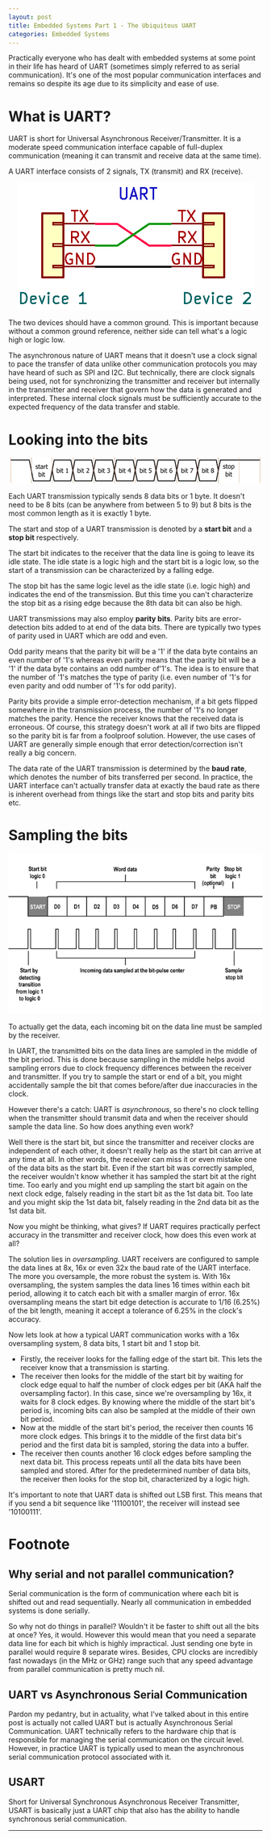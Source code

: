 ```yaml
---
layout: post
title: Embedded Systems Part 1 - The Ubiquitous UART
categories: Embedded Systems
---
```


Practically everyone who has dealt with embedded systems at some point in their life has heard of UART (sometimes simply referred to as serial communication). It's one of the most popular communication interfaces and remains so despite its age due to its simplicity and ease of use.

# What is UART?
UART is short for Universal Asynchronous Receiver/Transmitter. It is a moderate speed communication interface capable of full-duplex communication (meaning it can transmit and receive data at the same time). 

A UART interface consists of 2 signals, TX (transmit) and RX (receive). 

<p align="center">
  <img src="/assets/UART.webp">
</p>

The two devices should have a common ground. This is important because without a common ground reference, neither side can tell what's a logic high or logic low. 


The asynchronous nature of UART means that it doesn't use a clock signal to pace the transfer of data unlike other communication protocols you may have heard of such as SPI and I2C. But technically, there are clock signals being used, not for synchronizing the transmitter and receiver but internally in the transmitter and receiver that govern how the data is generated and interpreted. These internal clock signals must be sufficiently accurate to the expected frequency of the data transfer and stable. 

# Looking into the bits
<p align="center">
  <img src="/assets/uart_bit.webp">
</p>

Each UART transmission typically sends 8 data bits or 1 byte. It doesn't need to be 8 bits (can be anywhere from between 5 to 9) but 8 bits is the most common length as it is exactly 1 byte.

The start and stop of a UART transmission is denoted by a **start bit** and a **stop bit** respectively. 

The start bit indicates to the receiver that the data line is going to leave its idle state. The idle state is a logic high and the start bit is a logic low, so the start of a transmission can be characterized by a falling edge. 

The stop bit has the same logic level as the idle state (i.e. logic high) and indicates the end of the transmission. But this time you can't characterize the stop bit as a rising edge because the 8th data bit can also be high. 

UART transmissions may also employ **parity bits**. Parity bits are error-detection bits added to at end of the data bits. There are typically two types of parity used in UART which are odd and even.

Odd parity means that the parity bit will be a '1' if the data byte contains an even number of '1's whereas even parity means that the parity bit will be a '1' if the data byte contains an odd number of'1's. The idea is to ensure that the number of '1's matches the type of parity (i.e. even number of '1's for even parity and odd number of '1's for odd parity). 

Parity bits provide a simple error-detection mechanism, if a bit gets flipped somewhere in the transmission process, the number of '1's no longer matches the parity. Hence the receiver knows that the received data is erroneous. Of course, this strategy doesn't work at all if two bits are flipped so the parity bit is far from a foolproof solution. However, the use cases of UART are generally simple enough that error detection/correction isn't really a big concern.

The data rate of the UART transmission is determined by the **baud rate**, which denotes the number of bits transferred per second. In practice, the UART interface can't actually transfer data at exactly the baud rate as there is inherent overhead from things like the start and stop bits and parity bits etc. 

# Sampling the bits
<p align="center">
  <img src="/assets/uart_sample.png">
</p>

To actually get the data, each incoming bit on the data line must be sampled by the receiver. 

In UART, the transmitted bits on the data lines are sampled in the middle of the bit period. This is done because sampling in the middle helps avoid sampling errors due to clock frequency differences between the receiver and transmitter. If you try to sample the start or end of a bit, you might accidentally sample the bit that comes before/after due inaccuracies in the clock.

However there's a catch: UART is *asynchronous*, so there's no clock telling when the transmitter should transmit data and when the receiver should sample the data line. So how does anything even work?

Well there is the start bit, but since the transmitter and receiver clocks are independent of each other, it doesn't really help as the start bit can arrive at any time at all. In other words, the receiver can miss it or even mistake one of the data bits as the start bit. Even if the start bit was correctly sampled, the receiver wouldn't know whether it has sampled the start bit at the right time. Too early and you might end up sampling the start bit again on the next clock edge, falsely reading in the start bit as the 1st data bit. Too late and you might skip the 1st data bit, falsely reading in the 2nd data bit as the 1st data bit. 

Now you might be thinking, what gives? If UART requires practically perfect accuracy in the transmitter and receiver clock, how does this even work at all?

The solution lies in *oversampling*. UART receivers are configured to sample the data lines at 8x, 16x or even 32x the baud rate of the UART interface. The more you oversample, the more robust the system is. With 16x oversampling, the system samples the data lines 16 times within each bit period, allowing it to catch each bit with a smaller margin of error. 16x oversampling means the start bit edge detection is accurate to 1/16 (6.25%) of the bit length, meaning it accept a tolerance of 6.25% in the clock's accuracy. 

Now lets look at how a typical UART communication works with a 16x oversampling system, 8 data bits, 1 start bit and 1 stop bit. 
- Firstly, the receiver looks for the falling edge of the start bit. This lets the receiver know that a transmission is starting.
- The receiver then looks for the middle of the start bit by waiting for clock edge equal to half the number of clock edges per bit (AKA half the oversampling factor). In this case, since we're oversampling by 16x, it waits for 8 clock edges. By knowing where the middle of the start bit's period is, incoming bits can also be sampled at the middle of their own bit period. 
- Now at the middle of the start bit's period, the receiver then counts 16 more clock edges. This brings it to the middle of the first data bit's period and the first data bit is sampled, storing the data into a buffer.
- The receiver then counts another 16 clock edges before sampling the next data bit. This process repeats until all the data bits have been sampled and stored. After for the predetermined number of data bits, the receiver then looks for the stop bit, characterized by a logic high.

It's important to note that UART data is shifted out LSB first. This means that if you send a bit sequence like '11100101', the receiver will instead see '10100111'. 

# Footnote
## Why serial and not parallel communication?
Serial communication is the form of communication where each bit is shifted out and read sequentially. Nearly all communication in embedded systems is done serially. 

So why not do things in parallel? Wouldn't it be faster to shift out all the bits at once? Yes, it would. However this would mean that you need a separate data line for each bit which is highly impractical. Just sending one byte in parallel would require 8 separate wires. Besides, CPU clocks are incredibly fast nowadays (in the MHz or GHz) range such that any speed advantage from parallel communication is pretty much nil. 

## UART vs Asynchronous Serial Communication
Pardon my pedantry, but in actuality, what I've talked about in this entire post is actually not called UART but is actually Asynchronous Serial Communication. UART technically refers to the hardware chip that is responsible for managing the serial communication on the circuit level. However, in practice UART is typically used to mean the asynchronous serial communication protocol associated with it. 

## USART
Short for Universal Synchronous Asynchronous Receiver Transmitter, USART is basically just a UART chip that also has the ability to handle synchronous serial communication.

---
